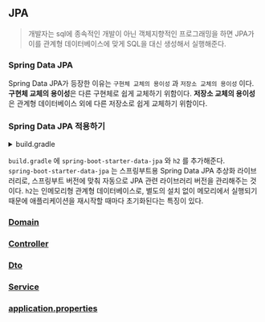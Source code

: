 ## JPA
> 개발자는 sql에 종속적인 개발이 아닌 객체지향적인 프로그래밍을 하면 JPA가 이를 관계형 데이터베이스에 맞게 SQL을 대신 생성해서 실행해준다.
### Spring Data JPA
Spring Data JPA가 등장한 이유는 `구현체 교체의 용이성` 과 `저장소 교체의 용이성` 이다. <br>
**구현체 교체의 용이성**은 다른 구현체로 쉽게 교체하기 위함이다. **저장소 교체의 용이성**은 관계형 데이터베이스 외에 다른 저장소로 쉽게 교체하기 위함이다.
### Spring Data JPA 적용하기
<details>
<summary> build.gradle</summary>

``` java
dependencies {
    compile('org.springframework.boot:spring-boot-starter-web')
    compile('org.projectlombok:lombok')
    compile('org.springframework.boot:spring-boot-starter-data-jpa')
    compile('com.h2database:h2')
    testCompile('org.springframework.boot:spring-boot-starter-test')
}
```

</details>

`build.gradle` 에 `spring-boot-starter-data-jpa` 와 `h2` 를 추가해준다. <br>
`spring-boot-starter-data-jpa` 는 스프링부트용 Spring Data JPA 추상화 라이브러리로, 스프링부트 버전에 맞춰 자동으로 JPA 관련 라이브러리 버전을 관리해주는 것이다. `h2`는 인메모리형 관계형 데이터베이스로, 별도의 설치 없이 메모리에서 실행되기 때문에 애플리케이션을 재시작할 때마다 초기화된다는 특징이 있다.

### [Domain](https://github.com/Rommmu/Backend-Study-12th/blob/main/rommmu/WIL/week03/domain.md)
### [Controller](https://github.com/Rommmu/Backend-Study-12th/blob/main/rommmu/WIL/week03/controller.md)
### [Dto](https://github.com/Rommmu/Backend-Study-12th/blob/main/rommmu/WIL/week03/dto.md)
### [Service](https://github.com/Rommmu/Backend-Study-12th/blob/main/rommmu/WIL/week03/service.md)
### [application.properties](https://github.com/Rommmu/Backend-Study-12th/blob/main/rommmu/WIL/week03/application.properties.md)